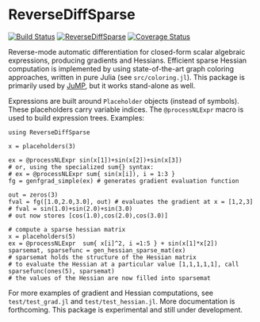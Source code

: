 # ReverseDiffSparse

[![Build Status](https://travis-ci.org/mlubin/ReverseDiffSparse.jl.png?branch=master)](https://travis-ci.org/mlubin/ReverseDiffSparse.jl) [![ReverseDiffSparse](http://pkg.julialang.org/badges/ReverseDiffSparse_0.4.svg)](http://pkg.julialang.org/?pkg=ReverseDiffSparse&ver=0.4) [![Coverage Status](https://coveralls.io/repos/mlubin/ReverseDiffSparse.jl/badge.png)](https://coveralls.io/r/mlubin/ReverseDiffSparse.jl)

Reverse-mode automatic differentiation for closed-form scalar algebraic expressions, producing gradients and Hessians. Efficient sparse Hessian computation is implemented by using state-of-the-art graph coloring approaches, written in pure Julia (see ``src/coloring.jl``). This package is primarily used by [JuMP](https://github.com/JuliaOpt/JuMP.jl), but it works stand-alone as well.

Expressions are built around ``Placeholder`` objects (instead of symbols). These placeholders carry variable indices. The ``@processNLExpr`` macro is used to build expression trees. Examples:

```
using ReverseDiffSparse

x = placeholders(3)

ex = @processNLExpr sin(x[1])+sin(x[2])+sin(x[3])
# or, using the specialized sum{} syntax:
# ex = @processNLExpr sum{ sin(x[i]), i = 1:3 }
fg = genfgrad_simple(ex) # generates gradient evaluation function

out = zeros(3)
fval = fg([1.0,2.0,3.0], out) # evaluates the gradient at x = [1,2,3]
# fval = sin(1.0)+sin(2.0)+sin(3.0)
# out now stores [cos(1.0),cos(2.0),cos(3.0)]

# compute a sparse hessian matrix
x = placeholders(5)
ex = @processNLExpr  sum{ x[i]^2, i =1:5 } + sin(x[1]*x[2])
sparsemat, sparsefunc = gen_hessian_sparse_mat(ex)
# sparsemat holds the structure of the Hessian matrix
# to evaluate the Hessian at a particular value [1,1,1,1,1], call
sparsefunc(ones(5), sparsemat)
# the values of the Hessian are now filled into sparsemat

```

For more examples of gradient and Hessian computations, see ``test/test_grad.jl`` and ``test/test_hessian.jl``. More documentation is forthcoming. This package is experimental and still under development. 

